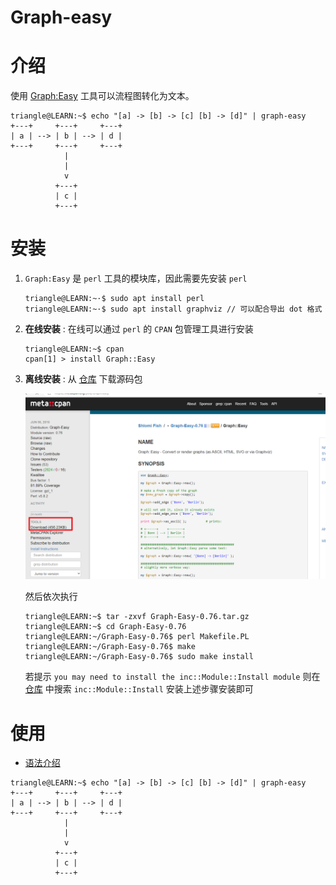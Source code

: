 # Graph-easy

# 介绍

使用 [Graph:Easy](https://github.com/ironcamel/Graph-Easy.git) 工具可以流程图转化为文本。

```term
triangle@LEARN:~$ echo "[a] -> [b] -> [c] [b] -> [d]" | graph-easy
+---+     +---+     +---+
| a | --> | b | --> | d |
+---+     +---+     +---+
            |
            |
            v
          +---+
          | c |
          +---+
```

# 安装

1. `Graph:Easy` 是 `perl` 工具的模块库，因此需要先安装 `perl`

    ```term
    triangle@LEARN:~·$ sudo apt install perl 
    triangle@LEARN:~·$ sudo apt install graphviz // 可以配合导出 dot 格式
    ```
2. **在线安装** : 在线可以通过 `perl` 的 `CPAN` 包管理工具进行安装

    ```term
    triangle@LEARN:~$ cpan
    cpan[1] > install Graph::Easy
    ```

3. **离线安装** : 从 [仓库](https://metacpan.org/pod/Graph::Easy) 下载源码包

    ![alt|c,60](../../image/tools/graph_easy.png)

    然后依次执行

    ```term
    triangle@LEARN:~$ tar -zxvf Graph-Easy-0.76.tar.gz 
    triangle@LEARN:~$ cd Graph-Easy-0.76
    triangle@LEARN:~/Graph-Easy-0.76$ perl Makefile.PL
    triangle@LEARN:~/Graph-Easy-0.76$ make
    triangle@LEARN:~/Graph-Easy-0.76$ sudo make install
    ```

    若提示 `you may need to install the inc::Module::Install module` 则在 [仓库](https://metacpan.org/) 中搜索 `inc::Module::Install` 安装上述步骤安装即可

# 使用

- [语法介绍](https://blog.csdn.net/hbuxiaofei/article/details/109934802)

```term
triangle@LEARN:~$ echo "[a] -> [b] -> [c] [b] -> [d]" | graph-easy
+---+     +---+     +---+
| a | --> | b | --> | d |
+---+     +---+     +---+
            |
            |
            v
          +---+
          | c |
          +---+
```

